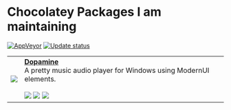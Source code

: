 # Chocolatey Packages I am maintaining

[![AppVeyor](https://img.shields.io/appveyor/ci/Shywim/chocolatey-packages.svg?style=flat-square)](https://ci.appveyor.com/project/Shywim/chocolatey-packages)
[![Update status](https://img.shields.io/badge/packages-status-blue.svg?style=flat-square)](https://gist.github.com/Shywim/5c485c72248516c4437d4f6821206fb3)

<table>
  <tbody>
  <tr>
    <td><a href="https://www.digimezzo.com/software/dopamine"><img src="https://cdn.rawgit.com/Shywim/chocolatey-packages/master/icons/dopamine.png"/></a></td>
    <td>
      <a href="http://www.digimezzo.com/software/dopamine"><strong>Dopamine</strong></a><br/>
      A pretty music audio player for Windows using ModernUI elements.<br/><br/>
      <a href="https://chocolatey.org/packages/dopamine"><img src="https://img.shields.io/chocolatey/dt/dopamine.svg?style=flat-square"/></a>
      <a href="https://chocolatey.org/packages/dopamine"><img src="https://img.shields.io/chocolatey/v/dopamine.svg?style=flat-square"/></a>
      <a href="https://github.com/digimezzo/dopamine"><img src="https://img.shields.io/badge/source-github-lightgrey.svg?style=flat-square"/></a>
    </td>
  </tr>
  </tbody>
</table>
